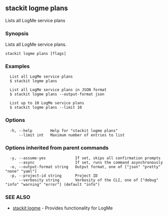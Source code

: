 ## stackit logme plans

Lists all LogMe service plans

### Synopsis

Lists all LogMe service plans.

```
stackit logme plans [flags]
```

### Examples

```
  List all LogMe service plans
  $ stackit logme plans

  List all LogMe service plans in JSON format
  $ stackit logme plans --output-format json

  List up to 10 LogMe service plans
  $ stackit logme plans --limit 10
```

### Options

```
  -h, --help        Help for "stackit logme plans"
      --limit int   Maximum number of entries to list
```

### Options inherited from parent commands

```
  -y, --assume-yes             If set, skips all confirmation prompts
      --async                  If set, runs the command asynchronously
  -o, --output-format string   Output format, one of ["json" "pretty" "none" "yaml"]
  -p, --project-id string      Project ID
      --verbosity string       Verbosity of the CLI, one of ["debug" "info" "warning" "error"] (default "info")
```

### SEE ALSO

* [stackit logme](./stackit_logme.md)	 - Provides functionality for LogMe

